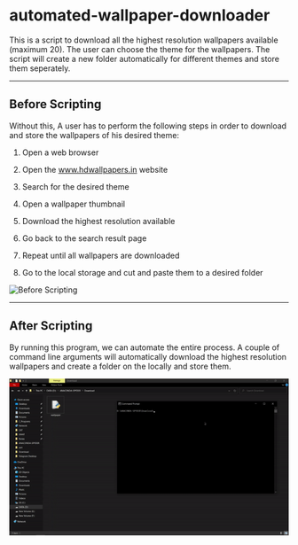 # automated-wallpaper-downloader

This is a script to download all the highest resolution wallpapers available (maximum 20). The user can choose the theme for the wallpapers. The script will create a new folder automatically for different themes and store them seperately.

----------------------------------------
## Before Scripting

Without this, A user has to perform the following steps in order to download and store the wallpapers of his desired theme:

1. Open a web browser

2. Open the www.hdwallpapers.in website

3. Search for the desired theme

4. Open a wallpaper thumbnail

5. Download the highest resolution available

6. Go back to the search result page

7. Repeat until all wallpapers are downloaded

8. Go to the local storage and cut and paste them to a desired folder

![Before Scripting](initial.gif)

-----------------------------------
## After Scripting

By running this program, we can automate the entire process. A couple of command line arguments will automatically download the highest resolution wallpapers and create a folder on the locally and store them.

![After Scripting](final.gif)
